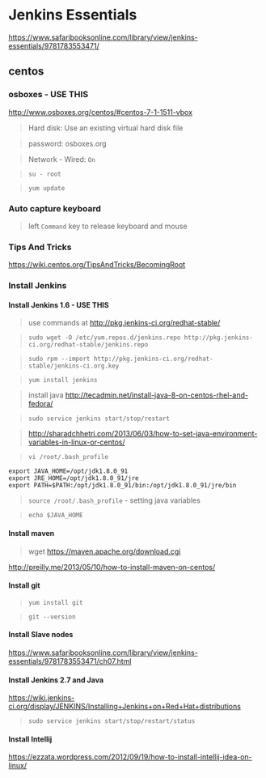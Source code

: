 # Jenkins Essentials

https://www.safaribooksonline.com/library/view/jenkins-essentials/9781783553471/

## centos

### osboxes - USE THIS

http://www.osboxes.org/centos/#centos-7-1-1511-vbox

> Hard disk: Use an existing virtual hard disk file

> password: osboxes.org

> Network - Wired: `On`

> `su - root`

> `yum update`

### Auto capture keyboard

> left `Command` key to release keyboard and mouse

### Tips And Tricks

https://wiki.centos.org/TipsAndTricks/BecomingRoot


### Install Jenkins

#### Install Jenkins 1.6 - USE THIS

> use commands at http://pkg.jenkins-ci.org/redhat-stable/

> `sudo wget -O /etc/yum.repos.d/jenkins.repo http://pkg.jenkins-ci.org/redhat-stable/jenkins.repo`

> `sudo rpm --import http://pkg.jenkins-ci.org/redhat-stable/jenkins-ci.org.key`

> `yum install jenkins`

> install java http://tecadmin.net/install-java-8-on-centos-rhel-and-fedora/

> `sudo service jenkins start/stop/restart`

> http://sharadchhetri.com/2013/06/03/how-to-set-java-environment-variables-in-linux-or-centos/

> `vi /root/.bash_profile`

```
export JAVA_HOME=/opt/jdk1.8.0_91
export JRE_HOME=/opt/jdk1.8.0_91/jre
export PATH=$PATH:/opt/jdk1.8.0_91/bin:/opt/jdk1.8.0_91/jre/bin
```

> `source /root/.bash_profile` - setting java variables

> `echo $JAVA_HOME`

#### Install maven

> wget https://maven.apache.org/download.cgi

http://preilly.me/2013/05/10/how-to-install-maven-on-centos/

#### Install git

> `yum install git`

> `git --version`

#### Install Slave nodes
 
https://www.safaribooksonline.com/library/view/jenkins-essentials/9781783553471/ch07.html

#### Install Jenkins 2.7 and Java

https://wiki.jenkins-ci.org/display/JENKINS/Installing+Jenkins+on+Red+Hat+distributions

> `sudo service jenkins start/stop/restart/status`

#### Install Intellij

https://ezzata.wordpress.com/2012/09/19/how-to-install-intellij-idea-on-linux/


